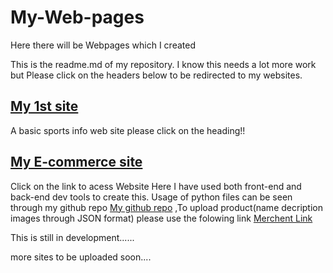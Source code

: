# My-Web-pages
Here there will be Webpages which I created


This is the readme.md of my repository. I know this needs a lot more work but Please click on the headers below to be redirected to my websites.



<h2>
  <a href="https://spkm2808.github.io/Basic-site/1st/" target = "_blank">My 1st site</a>
 </h2>
 A basic sports info web site please click on the heading!!
 
<h2>
  <a href="https://spkm2808.github.io/Basic-site/E-Commerce-Site/" target = "_blank" >My E-commerce site</a>
  </h2>
  Click on the link to acess Website
 Here I have used both front-end and back-end dev tools to create this. Usage of python files can be seen through my github repo <a href="https://github.com/SPKM2808/Basic-site/E-Commerce/" target = "_blank">My github repo</a> ,To upload product(name decription images through JSON format) please use the folowing link <a href="https://spkm2808.github.io/Basic-site/E-Commerce-Site/fruits.html" target = "_blank">Merchent Link</a>
 
 
 
 This is still in development......
 
 
more sites to be uploaded soon....
